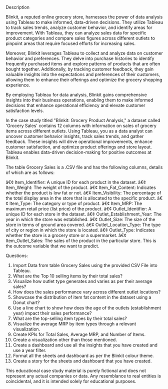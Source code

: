 Description

Blinkit, a reputed online grocery store, harnesses the power of data analysis using Tableau to make informed, data-driven decisions. They utilize Tableau to track sales trends, analyze customer behavior, and identify areas for improvement. With Tableau, they can analyze sales data for specific product categories and compare sales figures across different outlets to pinpoint areas that require focused efforts for increasing sales.

Moreover, Blinkit leverages Tableau to collect and analyze data on customer behavior and preferences. They delve into purchase histories to identify frequently purchased items and explore patterns of products that are often bought together. Additionally, by tracking customer feedback, they gain valuable insights into the expectations and preferences of their customers, allowing them to enhance their offerings and optimize the grocery shopping experience.

By employing Tableau for data analysis, Blinkit gains comprehensive insights into their business operations, enabling them to make informed decisions that enhance operational efficiency and elevate customer satisfaction levels.

In the case study titled "Blinkit: Grocery Product Analysis," a dataset called 'Grocery Sales' contains 12 columns with information on sales of grocery items across different outlets. Using Tableau, you as a data analyst can uncover customer behavior insights, track sales trends, and gather feedback. These insights will drive operational improvements, enhance customer satisfaction, and optimize product offerings and store layout. Tableau enables data-driven decision-making for positive outcomes at Blinkit.

The table Grocery Sales is a .CSV file and has the following columns, details of which are as follows:

â€¢	Item_Identifier: A unique ID for each product in the dataset.
â€¢	Item_Weight: The weight of the product.
â€¢	Item_Fat_Content: Indicates whether the product is low fat or not.
â€¢	Item_Visibility: The percentage of the total display area in the store that is allocated to the specific product.
â€¢	Item_Type: The category or type of product.
â€¢	Item_MRP: The maximum retail price (list price) of the product.
â€¢	Outlet_Identifier: A unique ID for each store in the dataset.
â€¢	Outlet_Establishment_Year: The year in which the store was established.
â€¢	Outlet_Size: The size of the store in terms of ground area covered.
â€¢	Outlet_Location_Type: The type of city or region in which the store is located.
â€¢	Outlet_Type: Indicates whether the store is a grocery store or a supermarket.
â€¢	Item_Outlet_Sales: The sales of the product in the particular store. This is the outcome variable that we want to predict.

Questions:
1.	Import Data from table Grocery Sales using the provided CSV File into Tableau.
2.	What are the Top 10 selling items by their total sales?
3.	Visualize how outlet type generates and varies as per their average sales?
4.	How does the sales performance vary across different outlet locations?
5.	Showcase the distribution of item fat content in the dataset using a Donut chart?
6.	Use a line chart to show how does the age of the outlets (establishment year) impact their sales performance?
7.	What are the top-selling item types by their total sales?
8.	Visualize the average MRP by item types through a relevant visualization.
9.	Create KPIs for Total Sales, Average MRP, and Number of Items.
10.	Create a visualization other than those mentioned.
11.	Create a dashboard and use all the insights that you have created and use a year filter.
12.	Format all the sheets and dashboard as per the Blinkit colour theme.
13.	Create a story for the sheets and dashboard that you have created.


This educational case study material is purely fictional and does not represent any actual companies or data. Any resemblance to real entities is coincidental, and it is intended solely for educational purposes.

